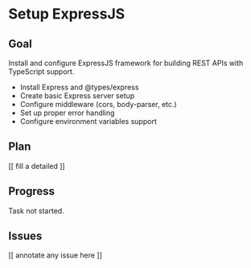 # Setup ExpressJS

## Goal

Install and configure ExpressJS framework for building REST APIs with TypeScript support.

- Install Express and @types/express
- Create basic Express server setup
- Configure middleware (cors, body-parser, etc.)
- Set up proper error handling
- Configure environment variables support

## Plan

[[ fill a detailed ]]

## Progress

Task not started.

## Issues

[[ annotate any issue here ]]
